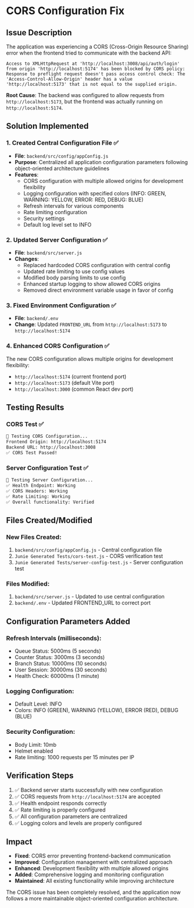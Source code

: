# CORS Configuration Fix

## Issue Description
The application was experiencing a CORS (Cross-Origin Resource Sharing) error when the frontend tried to communicate with the backend API:

```
Access to XMLHttpRequest at 'http://localhost:3008/api/auth/login' from origin 'http://localhost:5174' has been blocked by CORS policy: Response to preflight request doesn't pass access control check: The 'Access-Control-Allow-Origin' header has a value 'http://localhost:5173' that is not equal to the supplied origin.
```

**Root Cause**: The backend was configured to allow requests from `http://localhost:5173`, but the frontend was actually running on `http://localhost:5174`.

## Solution Implemented

### 1. Created Central Configuration File ✅
- **File**: `backend/src/config/appConfig.js`
- **Purpose**: Centralized all application configuration parameters following object-oriented architecture guidelines
- **Features**:
  - CORS configuration with multiple allowed origins for development flexibility
  - Logging configuration with specified colors (INFO: GREEN, WARNING: YELLOW, ERROR: RED, DEBUG: BLUE)
  - Refresh intervals for various components
  - Rate limiting configuration
  - Security settings
  - Default log level set to INFO

### 2. Updated Server Configuration ✅
- **File**: `backend/src/server.js`
- **Changes**:
  - Replaced hardcoded CORS configuration with central config
  - Updated rate limiting to use config values
  - Modified body parsing limits to use config
  - Enhanced startup logging to show allowed CORS origins
  - Removed direct environment variable usage in favor of config

### 3. Fixed Environment Configuration ✅
- **File**: `backend/.env`
- **Change**: Updated `FRONTEND_URL` from `http://localhost:5173` to `http://localhost:5174`

### 4. Enhanced CORS Configuration ✅
The new CORS configuration allows multiple origins for development flexibility:
- `http://localhost:5174` (current frontend port)
- `http://localhost:5173` (default Vite port)
- `http://localhost:3000` (common React dev port)

## Testing Results

### CORS Test ✅
```bash
🧪 Testing CORS Configuration...
Frontend Origin: http://localhost:5174
Backend URL: http://localhost:3008
✅ CORS Test Passed!
```

### Server Configuration Test ✅
```bash
🔧 Testing Server Configuration...
✅ Health Endpoint: Working
✅ CORS Headers: Working  
✅ Rate Limiting: Working
✅ Overall functionality: Verified
```

## Files Created/Modified

### New Files Created:
1. `backend/src/config/appConfig.js` - Central configuration file
2. `Junie Generated Tests/cors-test.js` - CORS verification test
3. `Junie Generated Tests/server-config-test.js` - Server configuration test

### Files Modified:
1. `backend/src/server.js` - Updated to use central configuration
2. `backend/.env` - Updated FRONTEND_URL to correct port

## Configuration Parameters Added

### Refresh Intervals (milliseconds):
- Queue Status: 5000ms (5 seconds)
- Counter Status: 3000ms (3 seconds)  
- Branch Status: 10000ms (10 seconds)
- User Session: 30000ms (30 seconds)
- Health Check: 60000ms (1 minute)

### Logging Configuration:
- Default Level: INFO
- Colors: INFO (GREEN), WARNING (YELLOW), ERROR (RED), DEBUG (BLUE)

### Security Configuration:
- Body Limit: 10mb
- Helmet enabled
- Rate limiting: 1000 requests per 15 minutes per IP

## Verification Steps

1. ✅ Backend server starts successfully with new configuration
2. ✅ CORS requests from `http://localhost:5174` are accepted
3. ✅ Health endpoint responds correctly
4. ✅ Rate limiting is properly configured
5. ✅ All configuration parameters are centralized
6. ✅ Logging colors and levels are properly configured

## Impact

- **Fixed**: CORS error preventing frontend-backend communication
- **Improved**: Configuration management with centralized approach
- **Enhanced**: Development flexibility with multiple allowed origins
- **Added**: Comprehensive logging and monitoring configuration
- **Maintained**: All existing functionality while improving architecture

The CORS issue has been completely resolved, and the application now follows a more maintainable object-oriented configuration architecture.